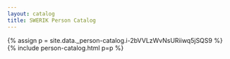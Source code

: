 ```yaml
---
layout: catalog
title: SWERIK Person Catalog
---
```

{% assign p = site.data._person-catalog.i-2bVVLzWvNsURiiwq5jSQS9 %}
{% include person-catalog.html p=p %}

